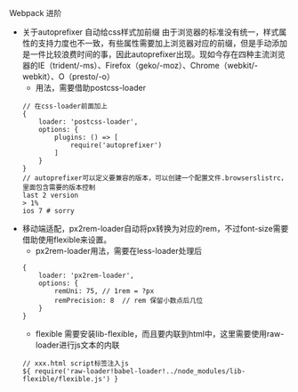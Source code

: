 Webpack 进阶

*   关于autoprefixer 自动给css样式加前缀
    由于浏览器的标准没有统一，样式属性的支持力度也不一致，有些属性需要加上浏览器对应的前缀，但是手动添加是一件比较浪费时间的事，因此autoprefixer出现。现如今存在四种主流浏览器的IE（trident/-ms）、Firefox（geko/-moz）、Chrome（webkit/-webkit）、O（presto/-o）
    * 用法，需要借助postcss-loader
    ```
    // 在css-loader前面加上
    {
        loader: 'postcss-loader',
        options: {
            plugins: () => [
                require('autoprefixer')
            ]
        }
    }
    // autoprefixer可以定义要兼容的版本，可以创建一个配置文件.browserslistrc，里面包含需要的版本控制
    last 2 version
    > 1%
    ios 7 # sorry
    ```
*   移动端适配，px2rem-loader自动将px转换为对应的rem，不过font-size需要借助使用flexible来设置。
    * px2rem-loader用法，需要在less-loader处理后
    ```
    {
        loader: 'px2rem-loader',
        options: {
            remUni: 75, // 1rem = ?px
            remPrecision: 8  // rem 保留小数点后几位
        }
    }
    ```
    * flexible 需要安装lib-flexible，而且要内联到html中，这里需要使用raw-loader进行js文本的内联
    ```
    // xxx.html script标签注入js
    ${ require('raw-loader!babel-loader!../node_modules/lib-flexible/flexible.js') }
    ```
